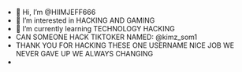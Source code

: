 - 👋 Hi, I’m @HIIMJEFF666
- 👀 I’m interested in HACKING AND GAMING
- 🌱 I’m currently learning TECHNOLOGY HACKING
- CAN SOMEONE HACK TIKTOKER NAMED: @kimz_som1
- THANK YOU FOR HACKING THESE ONE USERNAME NICE JOB WE NEVER GAVE UP WE ALWAYS CHANGING
- 
